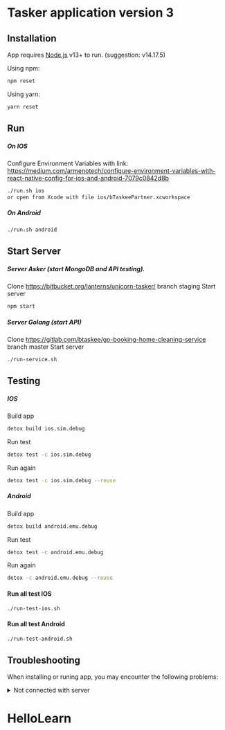 # Tasker application version 3

## Installation

App requires [Node.js](https://nodejs.org/) v13+ to run. (suggestion: v14.17.5)

Using npm:

```sh
npm reset
```

Using yarn:

```sh
yarn reset
```

## Run
##### On IOS

Configure Environment Variables with link: https://medium.com/armenotech/configure-environment-variables-with-react-native-config-for-ios-and-android-7079c0842d8b

```sh
./run.sh ios
or open from Xcode with file ios/bTaskeePartner.xcworkspace
```

##### On Android

```sh
./run.sh android
```

## Start Server

##### Server Asker (start MongoDB and API testing).
Clone https://bitbucket.org/lanterns/unicorn-tasker/ branch staging
Start server
```sh
npm start
```

##### Server Golang (start API)
Clone https://gitlab.com/btaskee/go-booking-home-cleaning-service branch master
Start server
```sh
./run-service.sh
```

## Testing

##### IOS
Build app
```sh
detox build ios.sim.debug
```
Run test
```sh
detox test -c ios.sim.debug
```
Run again
```sh
detox test -c ios.sim.debug --reuse
```
##### Android
Build app
```sh
detox build android.emu.debug
```
Run test
```sh
detox test -c android.emu.debug
```
Run again
```sh
detox -c android.emu.debug --reuse
```

#### Run all test IOS
```sh
./run-test-ios.sh
```
#### Run all test Android
```sh
./run-test-android.sh
```

## Troubleshooting
When installing or runing app, you may encounter the following problems:
<details>
  <summary>Not connected with server</summary>
  Edit file `dev.env` with key
- SERVER_API_IP=`[my ip]`
- WEB_SOCKET_ENPOINT=`[my ip]`


See my Ip run
```sh
ifconfig
```
And get my IP with key `en0` from list.
</details>

# HelloLearn

